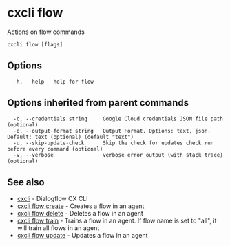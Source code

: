 # cxcli flow

Actions on flow commands

```
cxcli flow [flags]
```

## Options

```
  -h, --help   help for flow
```

## Options inherited from parent commands

```
  -c, --credentials string     Google Cloud credentials JSON file path (optional)
  -o, --output-format string   Output Format. Options: text, json. Default: text (optional) (default "text")
  -u, --skip-update-check      Skip the check for updates check run before every command (optional)
  -v, --verbose                verbose error output (with stack trace) (optional)
```

## See also

* [cxcli](/cmd/cxcli/)	 - Dialogflow CX CLI
* [cxcli flow create](/cmd/cxcli_flow_create/)	 - Creates a flow in an agent
* [cxcli flow delete](/cmd/cxcli_flow_delete/)	 - Deletes a flow in an agent
* [cxcli flow train](/cmd/cxcli_flow_train/)	 - Trains a flow in an agent. If flow name is set to "all", it will train all flows in an agent
* [cxcli flow update](/cmd/cxcli_flow_update/)	 - Updates a flow in an agent


